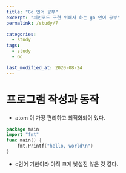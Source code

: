 ```yaml
---
title: "Go 언어 공부"
excerpt: "체인코드 구현 위해서 하는 go 언어 공부"
permalink: /study/7

categories:
  - study
tags:
  - study
  - Go

last_modified_at: 2020-08-24
---
```


# 프로그램 작성과 동작
- atom 이 가장 편리하고 최적화되어 있다.  
``` go
package main
import "fmt"
func main() {
    fmt.Printf("hello, world\n")
}
```  
- c언어 기반이라 아직 크게 낯설진 않은 것 같다.  